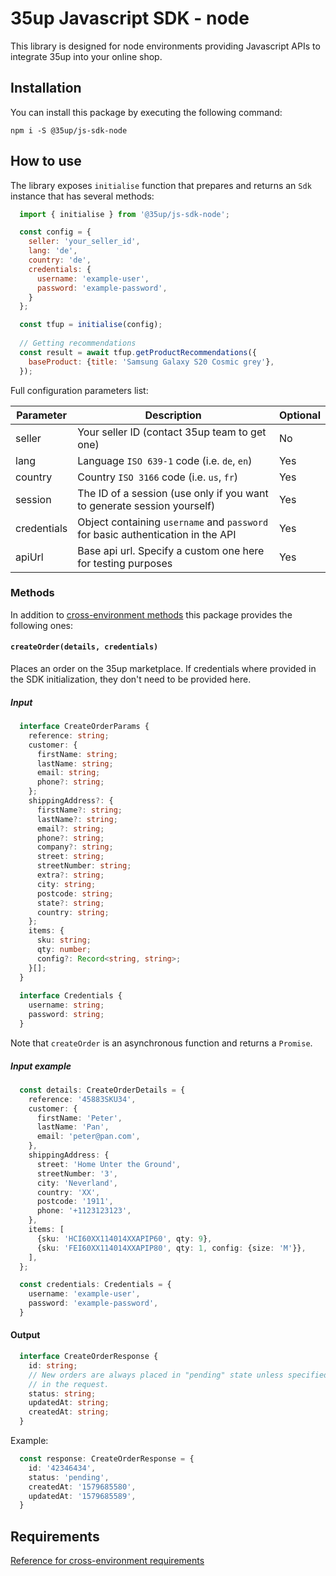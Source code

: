 # 35up Javascript SDK - node

This library is designed for node environments providing Javascript APIs to 
integrate 35up into your online shop.

## Installation
You can install this package by executing the following command:
```$xslt
npm i -S @35up/js-sdk-node
```

## How to use

The library exposes `initialise` function that prepares and returns an 
`Sdk` instance that has several methods:

```js
  import { initialise } from '@35up/js-sdk-node';

  const config = {
    seller: 'your_seller_id',
    lang: 'de',
    country: 'de',
    credentials: {
      username: 'example-user',
      password: 'example-password',
    }
  };

  const tfup = initialise(config);
  
  // Getting recommendations
  const result = await tfup.getProductRecommendations({
    baseProduct: {title: 'Samsung Galaxy S20 Cosmic grey'},
  });
```

Full configuration parameters list:

| Parameter   | Description                                                                     | Optional |
|-------------|---------------------------------------------------------------------------------|----------|
| seller      | Your seller ID (contact 35up team to get one)                                   | No       |
| lang        | Language `ISO 639-1` code (i.e. `de`, `en`)                                     | Yes      |
| country     | Country `ISO 3166` code (i.e. `us`, `fr`)                                       | Yes      |
| session     | The ID of a session (use only if you want to generate session yourself)         | Yes      |
| credentials | Object containing `username` and `password` for basic authentication in the API | Yes      |
| apiUrl      | Base api url. Specify a custom one here for testing purposes                    | Yes      |

### Methods

In addition to [cross-environment methods](../base/README.md#methods) this 
package provides the following ones:

#### `createOrder(details, credentials)`
Places an order on the 35up marketplace. If credentials where provided in the
SDK initialization, they don't need to be provided here.

##### Input
```ts
  interface CreateOrderParams {
    reference: string;
    customer: {
      firstName: string;
      lastName: string;
      email: string;
      phone?: string;
    };
    shippingAddress?: {
      firstName?: string;
      lastName?: string;
      email?: string;
      phone?: string;
      company?: string;
      street: string;
      streetNumber: string;
      extra?: string;
      city: string;
      postcode: string;
      state?: string;
      country: string;
    };
    items: {
      sku: string;
      qty: number;
      config?: Record<string, string>;
    }[];
  }
  
  interface Credentials {
    username: string;
    password: string;
  }
```

Note that `createOrder` is an asynchronous function and returns a
`Promise`.

##### Input example

```ts
  const details: CreateOrderDetails = {
    reference: '45883SKU34',
    customer: {
      firstName: 'Peter',
      lastName: 'Pan',
      email: 'peter@pan.com',
    },
    shippingAddress: {
      street: 'Home Unter the Ground',
      streetNumber: '3',
      city: 'Neverland',
      country: 'XX',
      postcode: '1911',
      phone: '+1123123123',
    },
    items: [
      {sku: 'HCI60XX114014XXAPIP60', qty: 9},
      {sku: 'FEI60XX114014XXAPIP80', qty: 1, config: {size: 'M'}},
    ],
  };

  const credentials: Credentials = {
    username: 'example-user',
    password: 'example-password',
  }
```

#### Output
```ts
  interface CreateOrderResponse {
    id: string;
    // New orders are always placed in "pending" state unless specified
    // in the request.
    status: string;
    updatedAt: string;
    createdAt: string;
  }
```

Example:
```ts
  const response: CreateOrderResponse = {
    id: '42346434',
    status: 'pending',
    createdAt: '1579685580',
    updatedAt: '1579685589',
  }
```

## Requirements

[Reference for cross-environment requirements](../base/README.md#requirements)
